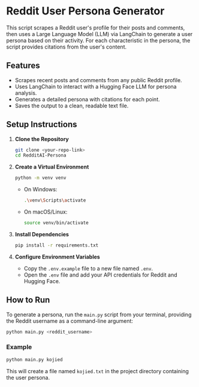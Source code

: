 # Reddit User Persona Generator

This script scrapes a Reddit user's profile for their posts and comments, then uses a Large Language Model (LLM) via LangChain to generate a user persona based on their activity. For each characteristic in the persona, the script provides citations from the user's content.

## Features

- Scrapes recent posts and comments from any public Reddit profile.
- Uses LangChain to interact with a Hugging Face LLM for persona analysis.
- Generates a detailed persona with citations for each point.
- Saves the output to a clean, readable text file.

## Setup Instructions

1.  **Clone the Repository**
    ```bash
    git clone <your-repo-link>
    cd RedditAI-Persona
    ```

2.  **Create a Virtual Environment**
    ```bash
    python -m venv venv
    ```
    - On Windows:
      ```bash
      .\venv\Scripts\activate
      ```
    - On macOS/Linux:
      ```bash
      source venv/bin/activate
      ```

3.  **Install Dependencies**
    ```bash
    pip install -r requirements.txt
    ```

4.  **Configure Environment Variables**
    - Copy the `.env.example` file to a new file named `.env`.
    - Open the `.env` file and add your API credentials for Reddit and Hugging Face.

## How to Run

To generate a persona, run the `main.py` script from your terminal, providing the Reddit username as a command-line argument:

```bash
python main.py <reddit_username>
```

### Example

```bash
python main.py kojied
```

This will create a file named `kojied.txt` in the project directory containing the user persona.
